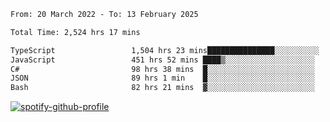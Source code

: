 <!--START_SECTION:waka-->

```txt
From: 20 March 2022 - To: 13 February 2025

Total Time: 2,524 hrs 17 mins

TypeScript                 1,504 hrs 23 mins███████████████░░░░░░░░░░   59.60 %
JavaScript                 451 hrs 52 mins ████▒░░░░░░░░░░░░░░░░░░░░   17.90 %
C#                         98 hrs 38 mins  █░░░░░░░░░░░░░░░░░░░░░░░░   03.91 %
JSON                       89 hrs 1 min    █░░░░░░░░░░░░░░░░░░░░░░░░   03.53 %
Bash                       82 hrs 21 mins  ▓░░░░░░░░░░░░░░░░░░░░░░░░   03.26 %
```

<!--END_SECTION:waka-->
[![spotify-github-profile](https://spotify-github-profile.vercel.app/api/view?uid=c00zprrvy9xiloa9qnco3hmng&cover_image=true&theme=novatorem&show_offline=false&background_color=121212&bar_color=53b14f&bar_color_cover=false)](https://spotify-github-profile.vercel.app/api/view?uid=c00zprrvy9xiloa9qnco3hmng&redirect=true)



